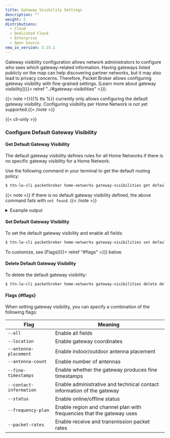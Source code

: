 ```yaml
---
title: Gateway Visibility Settings
description: ""
weight: 2
distributions:
  - Cloud
  - Dedicated Cloud
  - Enterprise
  - Open Source
new_in_version: 3.15.1
---
```


Gateway visibility configuration allows network administrators to configure who sees which gateway-related information. Having gateways listed publicly on the map can help discovering partner networks, but it may also lead to privacy concerns. Therefore, Packet Broker allows configuring gateway visibility with fine-grained settings. [Learn more about gateway visibility]({{< relref "../#gateway-visibilities" >}}).

<!-- more -->

{{< note >}}{{% tts %}} currently only allows configuring the default gateway visibility. Configuring visibility per Home Network is not yet supported.{{< /note >}}

{{< cli-only >}}

### Configure Default Gateway Visibility

#### Get Default Gateway Visibility
The default gateway visibility defines rules for all Home Networks if there is no specific gateway visibility for a Home Network.

Use the following command in your terminal to get the default routing policy:

```bash
$ ttn-lw-cli packetbroker home-networks gateway-visibilities get default
```

{{< note >}}
If there is no default gateway visibility defined, the above command fails with `not found`.
{{< /note >}}

<details><summary>Example output</summary>

In the following example, all gateway visibility configuration fields are enabled:

```json
{
  "updated_at": "2021-09-27T09:55:56.326241Z",
  "visibility": {
    "location": true,
    "antenna_placement": true,
    "antenna_count": true,
    "fine_timestamps": true,
    "contact_info": true,
    "status": true,
    "frequency_plan": true,
    "packet_rates": true
  }
}
```

</details>

#### Set Default Gateway Visibility

To set the default gateway visibility and enable all fields:

```bash
$ ttn-lw-cli packetbroker home-networks gateway-visibilities set default --all
```

To customize, see [Flags]({{< relref "#flags" >}}) below.

#### Delete Default Gateway Visibility

To delete the default gateway visibility:

```bash
$ ttn-lw-cli packetbroker home-networks gateway-visibilities delete default
```

#### Flags {#flags}

When setting gateway visibility, you can specify a combination of the following flags:

Flag | Meaning
--- | ---
`--all` | Enable all fields
`--location` | Enable gateway coordinates
`--antenna-placement` | Enable indoor/outdoor antenna placement
`--antenna-count` | Enable number of antennas
`--fine-timestamps` | Enable whether the gateway produces fine timestamps
`--contact-information` | Enable administrative and technical contact information of the gateway
`--status` | Enable online/offline status
`--frequency-plan` | Enable region and channel plan with frequencies that the gateway uses
`--packet-rates` | Enable receive and transmission packet rates
